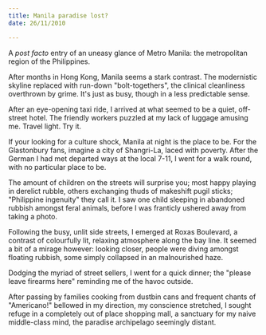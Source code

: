 ```yaml
---
title: Manila paradise lost?
date: 26/11/2010

---
```


A <em>post facto</em> entry of an uneasy glance of Metro Manila: the 
metropolitan region of the Philippines.

<!--more-->

After months in Hong Kong, Manila seems a stark contrast. The modernistic
skyline replaced with run-down "bolt-togethers", the clinical cleanliness
overthrown by grime. It's just as busy, though in a less predictable sense.

After an eye-opening taxi ride, I arrived at what seemed to be a quiet,
off-street hotel. The friendly workers puzzled at my lack of luggage amusing me.
Travel light. Try it.

If your looking for a culture shock, Manila at night is the place to be. For the
Glastonbury fans, imagine a city of Shangri-La, laced with poverty. After the
German I had met departed ways at the local 7-11, I went for a walk round, with
no particular place to be.

The amount of children on the streets will surprise you; most happy playing in
derelict rubble, others exchanging thuds of makeshift pugil sticks; "Philippine
ingenuity" they call it. I saw one child sleeping in abandoned rubbish amongst
feral animals, before I was franticly ushered away from taking a photo.

Following the busy, unlit side streets, I emerged at Roxas Boulevard, a contrast of
colourfully lit, relaxing atmosphere along the bay line. It seemed a bit of a
mirage however: looking closer, people were diving amongst floating rubbish,
some simply collapsed in an malnourished haze.

Dodging the myriad of street sellers, I went for a quick dinner; the "please
leave firearms here" reminding me of the havoc outside.

After passing by families cooking from dustbin cans and frequent chants of
"Americano!" bellowed in my direction, my conscience stretched, I sought refuge
in a completely out of place shopping mall, a sanctuary for my naive middle-class
mind, the paradise <span title="a cluster of islands formed tectonically">archipelago</span>
seemingly distant.
